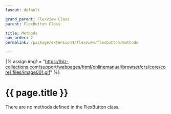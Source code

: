 ```yaml
---
layout: default

grand_parent: FlexView Class
parent: FlexButton Class

title: Methods
nav_order: 2
permalink: /package/extension4/flexview/flexbutton/methods

---
```

{% assign img1 = "https://biz-collections.com/support/webpages/html/onlinemanual/browser/crs/core/core1.files/image001.gif" %}


# {{ page.title }}

There are no methods defined in the FlexButton class.